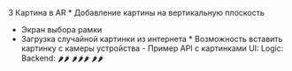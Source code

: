 3	Картина в AR	* Добавление картины на вертикальную плоскость
* Экран выбора рамки
* Загрузка случайной картинки из интернета	* Возможность вставить картинку с камеры устройства	-	Пример API с картинками	UI:
Logic:
Backend:	🌶️🌶️
🌶️🌶️🌶️
🌶️🌶️
